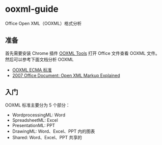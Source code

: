 # ooxml-guide

Office Open XML（OOXML）格式分析

## 准备

首先需要安装 Chrome 插件 [OOXML Tools](https://chrome.google.com/webstore/detail/ooxml-tools/bjmmjfdegplhkefakjkccocjanekbapn) 打开 Office 文件查看 OOXML 文件。然后可以参考下面文档分析 OOXML

* [OOXML ECMA 标准](http://www.ecma-international.org/publications/standards/Ecma-376.htm)
* [2007 Office Document: Open XML Markup Explained](https://www.microsoft.com/en-us/download/details.aspx?id=15359)

## 入门

OOXML 标准主要分为 5 个部分：

* WordprocessingML: Word
* SpreadsheetML: Excel
* PresentationML: PPT
* DrawingML: Word、Excel、PPT 内的图表
* Shared: Word、Excel、PPT 共享的
